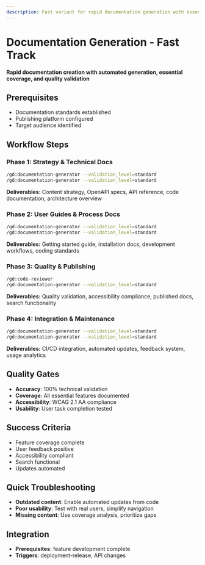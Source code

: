 ```yaml
---
description: Fast variant for rapid documentation generation with essential coverage and quality validation
---
```


# Documentation Generation - Fast Track

**Rapid documentation creation with automated generation, essential coverage, and quality validation**

## Prerequisites

- Documentation standards established
- Publishing platform configured
- Target audience identified

## Workflow Steps

### Phase 1: Strategy & Technical Docs

```bash
/gd:documentation-generator --validation_level=standard
/gd:documentation-generator --validation_level=standard
```

**Deliverables:** Content strategy, OpenAPI specs, API reference, code documentation, architecture overview

### Phase 2: User Guides & Process Docs

```bash
/gd:documentation-generator --validation_level=standard
/gd:documentation-generator --validation_level=standard
```

**Deliverables:** Getting started guide, installation docs, development workflows, coding standards

### Phase 3: Quality & Publishing

```bash
/gd:code-reviewer
/gd:documentation-generator --validation_level=standard
```

**Deliverables:** Quality validation, accessibility compliance, published docs, search functionality

### Phase 4: Integration & Maintenance

```bash
/gd:documentation-generator --validation_level=standard
/gd:documentation-generator --validation_level=standard
```

**Deliverables:** CI/CD integration, automated updates, feedback system, usage analytics

## Quality Gates

- **Accuracy**: 100% technical validation
- **Coverage**: All essential features documented
- **Accessibility**: WCAG 2.1 AA compliance
- **Usability**: User task completion tested

## Success Criteria

- Feature coverage complete
- User feedback positive
- Accessibility compliant
- Search functional
- Updates automated

## Quick Troubleshooting

- **Outdated content**: Enable automated updates from code
- **Poor usability**: Test with real users, simplify navigation
- **Missing content**: Use coverage analysis, prioritize gaps

## Integration

- **Prerequisites**: feature development complete
- **Triggers**: deployment-release, API changes
